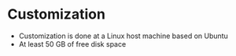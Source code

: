 Customization
==

- Customization is done at a Linux host machine based on Ubuntu
- At least 50 GB of free disk space


